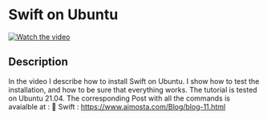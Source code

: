 # Swift on Ubuntu

[![Watch the video](https://img.youtube.com/vi/Ygn-ta6ybRo/hqdefault.jpg)](https://youtu.be/Ygn-ta6ybRo)

## Description

  

In the video I describe how to install Swift on Ubuntu. I show how to test the installation, and how to be sure that everything works. The tutorial is tested on Ubuntu 21.04.
The corresponding Post with all the commands is avaialble at :
🔗 Swift :  https://www.aimosta.com/Blog/blog-11.html

